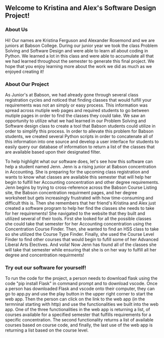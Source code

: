 ## **Welcome to Kristina and Alex's Software Design Project!**

### About Us

Hi! Our names are Kristina Ferguson and Alexander Rosemond and we are juniors at Babson College. During our junior year we took the class Problem Solving and Software Design and were able to learn all about coding in Python. We learned a lot in this class and were able to accumulate all that we had learned throughout the semester to generate this final project. We hope that you enjoy learning more about the work we did as much as we enjoyed creating it!

### About Our Project

As Junior's at Babson, we had already gone through several class registration cycles and noticed that finding classes that would fulfill your requirements was not an simply or easy process. This information was spread across mutiple web pages and required students to go between mutiple pages in order to find the classes they could take. We saw an opportunity to utilize what we had learned in our Problem Solving and Software design class to create a tool that Babson students could utilize in order to simplify this process. In order to allevate this problem for Babson students, we created several Python scripts in order to concatenate all of this information into one source and develop a user interface for students to easily query our database of information to return a list of the classes that are available based upon their designated filter. 

To help highlight what our software does, let's see how this software can help a student named Jenn. Jenn is a rising junior at Babson concentration in Accounting. She is preparing for the upcoming class registration and wants to know what classes are available this semester that will help her begin to fulfill her Accounting concentration and other degree requirements. Jenn begins by trying to cross-reference across the Babson Course Listing site, the Babson concentration requirment pages, and her degree worksheet but gets increasingly frustrated with how time-consuming and difficult this is. Then she remembers that her friend's Kristina and Alex just created a software program to help her find the classes she needs to take for her requirements! She navigated to the website that they built and utilized several of their tools. First she looked for all the possible classes she could take that semester for her Accounting concentration using the Concentration Course Finder. Then, she wanted to find an HSS class to take so she utilized the Course Type Finder. Finally, she used the Course Level Finder to find other courses that would begin to fufill some of her Advanced Liberal Arts Electives. And voila! Now Jenn has found all of the classes she will take that semester while ensuring that she is on her way to fulfill all her degree and concentration requirments!

### Try out our software for yourself!
To run the code for the project, a person needs to download flask using the code "pip install Flask"
in command prompt and to download vscode. Once a person has downloaded Flask and vscode onto their computer, they can go to app.py and use the play button in the upper right corner to start the web app. Then the person can click on the link to the web app (in the termninal starting with http) and use the functionalities we built into the web app. One of the three functionalities in the web app is returning a list, of courses available for a specified semester that fulfills requirements for a specific concentration. The second functionality returns a list of available courses based on course code, and finally, the last use of the web app is returning a list based on the course level.

